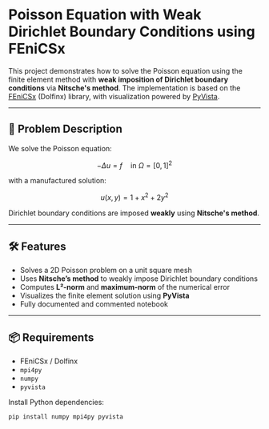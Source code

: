# Poisson Equation with Weak Dirichlet Boundary Conditions using FEniCSx

This project demonstrates how to solve the Poisson equation using the finite element method with **weak imposition of Dirichlet boundary conditions** via **Nitsche's method**. The implementation is based on the [FEniCSx](https://fenicsproject.org/) (Dolfinx) library, with visualization powered by [PyVista](https://docs.pyvista.org/).

---

## 📘 Problem Description

We solve the Poisson equation:

$$
-\Delta u = f \quad \text{in } \Omega = [0,1]^2
$$

with a manufactured solution:

$$
u(x, y) = 1 + x^2 + 2y^2
$$

Dirichlet boundary conditions are imposed **weakly** using **Nitsche's method**.

---

## 🛠️ Features

- Solves a 2D Poisson problem on a unit square mesh
- Uses **Nitsche’s method** to weakly impose Dirichlet boundary conditions
- Computes **L²-norm** and **maximum-norm** of the numerical error
- Visualizes the finite element solution using **PyVista**
- Fully documented and commented notebook

---

## 📦 Requirements

- FEniCSx / Dolfinx
- `mpi4py`
- `numpy`
- `pyvista`

Install Python dependencies:

```bash
pip install numpy mpi4py pyvista
